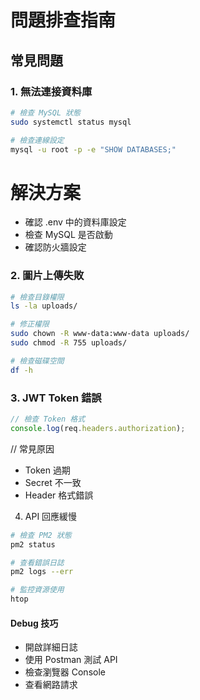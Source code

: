 # 問題排查指南

## 常見問題

### 1. 無法連接資料庫
```bash
# 檢查 MySQL 狀態
sudo systemctl status mysql

# 檢查連線設定
mysql -u root -p -e "SHOW DATABASES;"
```

# 解決方案
- 確認 .env 中的資料庫設定
- 檢查 MySQL 是否啟動
- 確認防火牆設定
### 2. 圖片上傳失敗
```bash
# 檢查目錄權限
ls -la uploads/

# 修正權限
sudo chown -R www-data:www-data uploads/
sudo chmod -R 755 uploads/

# 檢查磁碟空間
df -h
```
### 3. JWT Token 錯誤
```javascript
// 檢查 Token 格式
console.log(req.headers.authorization);
```
// 常見原因
- Token 過期
- Secret 不一致
- Header 格式錯誤
4. API 回應緩慢
```bash
# 檢查 PM2 狀態
pm2 status

# 查看錯誤日誌
pm2 logs --err

# 監控資源使用
htop
```
#### Debug 技巧

- 開啟詳細日誌
- 使用 Postman 測試 API
- 檢查瀏覽器 Console
- 查看網路請求